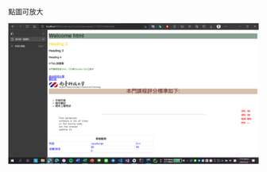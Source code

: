 點圖可放大

  <a href="https://github.com/iambjlu/JavaScript_Practice/blob/master/Class/week2_1110223/image.png?raw=true" target="_blank">

  <img src="https://github.com/iambjlu/JavaScript_Practice/blob/master/Class/week2_1110223/image.png?raw=true" />

</a>
